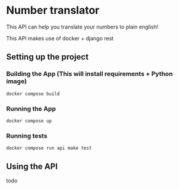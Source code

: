 # Number translator

This API can help you translate your numbers to plain english!

This API makes use of docker + django rest 

## Setting up the project

### Building the App (This will install requirements + Python image)

```
docker compose build
```

### Running the App

```
docker compose up
```

### Running tests

```
docker compose run api make test
```

## Using the API

todo
